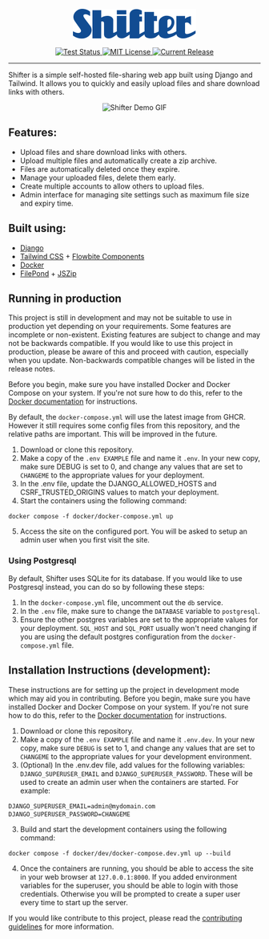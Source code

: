 <p align="center">
  <a href="https://github.com/TobySuch/Shifter">
    <img alt="Shifter Logo" src="shifter/static/img/logo.svg"/>
  </a>
</p>
<p align="center">
  <a href="https://github.com/TobySuch/Shifter/actions">
    <img alt="Test Status" src="https://github.com/TobySuch/Shifter/actions/workflows/main.yml/badge.svg?branch=main"/>
  </a>

  <a href="https://github.com/TobySuch/Shifter/blob/main/LICENSE">
    <img alt="MIT License" src="https://img.shields.io/github/license/TobySuch/Shifter.svg"/>
  </a>
  
  <a href="https://github.com/TobySuch/Shifter/releases">
    <img alt="Current Release" src="https://img.shields.io/github/release/TobySuch/Shifter.svg"/>
  </a>
</p>

---

Shifter is a simple self-hosted file-sharing web app built using Django and Tailwind. It allows you to quickly and easily upload files and share download links with others.

<p align="center">
  <img alt="Shifter Demo GIF" src="docs/ShifterDemo.gif"/>
</p>

## Features:

- Upload files and share download links with others.
- Upload multiple files and automatically create a zip archive.
- Files are automatically deleted once they expire.
- Manage your uploaded files, delete them early.
- Create multiple accounts to allow others to upload files.
- Admin interface for managing site settings such as maximum file size and expiry time.

## Built using:

- [Django](https://github.com/django/django)
- [Tailwind CSS](https://github.com/tailwindlabs/tailwindcss) + [Flowbite Components](https://github.com/themesberg/flowbite)
- [Docker](https://github.com/docker)
- [FilePond](https://github.com/pqina/filepond) + [JSZip](https://github.com/Stuk/jszip)

## Running in production

This project is still in development and may not be suitable to use in production yet depending on your requirements. Some features are incomplete or non-existent. Existing features are subject to change and may not be backwards compatible. If you would like to use this project in production, please be aware of this and proceed with caution, especially when you update. Non-backwards compatible changes will be listed in the release notes.

Before you begin, make sure you have installed Docker and Docker Compose on your system. If you're not sure how to do this, refer to the [Docker documentation](https://docs.docker.com/get-docker/) for instructions.

By default, the `docker-compose.yml` will use the latest image from GHCR. However it still requires some config files from this repository, and the relative paths are important. This will be improved in the future.

1. Download or clone this repository.
2. Make a copy of the `.env EXAMPLE` file and name it `.env`. In your new copy, make sure DEBUG is set to 0, and change any values that are set to `CHANGEME` to the appropriate values for your deployment.
3. In the .env file, update the DJANGO_ALLOWED_HOSTS and CSRF_TRUSTED_ORIGINS values to match your deployment.
4. Start the containers using the following command:

```
docker compose -f docker/docker-compose.yml up
```

5. Access the site on the configured port. You will be asked to setup an admin user when you first visit the site.

### Using Postgresql

By default, Shifter uses SQLite for its database. If you would like to use Postgresql instead, you can do so by following these steps:

1. In the `docker-compose.yml` file, uncomment out the `db` service.
2. In the `.env` file, make sure to change the `DATABASE` variable to `postgresql`.
3. Ensure the other postgres variables are set to the appropriate values for your deployment. `SQL_HOST` and `SQL_PORT` usually won't need changing if you are using the default postgres configuration from the `docker-compose.yml` file.

## Installation Instructions (development):

These instructions are for setting up the project in development mode which may aid you in contributing. Before you begin, make sure you have installed Docker and Docker Compose on your system. If you're not sure how to do this, refer to the [Docker documentation](https://docs.docker.com/get-docker/) for instructions.

1. Download or clone this repository.
2. Make a copy of the `.env EXAMPLE` file and name it `.env.dev`. In your new copy, make sure `DEBUG` is set to 1, and change any values that are set to `CHANGEME` to the appropriate values for your development environment.
3. (Optional) In the .env.dev file, add values for the following variables: `DJANGO_SUPERUSER_EMAIL` and `DJANGO_SUPERUSER_PASSWORD`. These will be used to create an admin user when the containers are started. For example:

```
DJANGO_SUPERUSER_EMAIL=admin@mydomain.com
DJANGO_SUPERUSER_PASSWORD=CHANGEME
```

3. Build and start the development containers using the following command:

```
docker compose -f docker/dev/docker-compose.dev.yml up --build
```

4. Once the containers are running, you should be able to access the site in your web browser at `127.0.0.1:8000`. If you added environment variables for the superuser, you should be able to login with those credentials. Otherwise you will be prompted to create a super user every time to start up the server.

If you would like contribute to this project, please read the [contributing guidelines](CONTRIBUTING.md) for more information.
